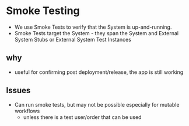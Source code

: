 # Smoke Testing

* We use Smoke Tests to verify that the System is up-and-running.
* Smoke Tests target the System - they span the System and External System Stubs or External System Test Instances

## why 
* useful for confirming post deployment/release, the app is still working 
## Issues

- Can run smoke tests, but may not be possible especially for mutable workflows
  - unless there is a test user/order that can be used